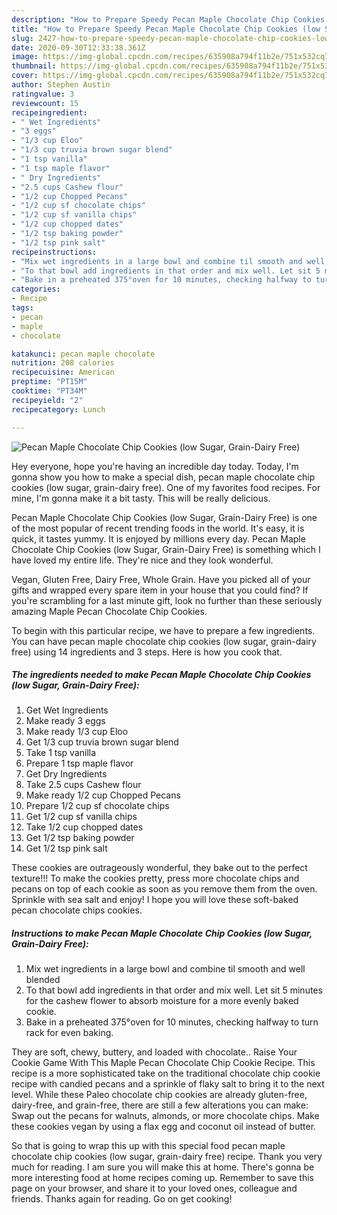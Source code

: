 ```yaml
---
description: "How to Prepare Speedy Pecan Maple Chocolate Chip Cookies (low Sugar, Grain-Dairy Free)"
title: "How to Prepare Speedy Pecan Maple Chocolate Chip Cookies (low Sugar, Grain-Dairy Free)"
slug: 2427-how-to-prepare-speedy-pecan-maple-chocolate-chip-cookies-low-sugar-grain-dairy-free
date: 2020-09-30T12:33:38.361Z
image: https://img-global.cpcdn.com/recipes/635908a794f11b2e/751x532cq70/pecan-maple-chocolate-chip-cookies-low-sugar-grain-dairy-free-recipe-main-photo.jpg
thumbnail: https://img-global.cpcdn.com/recipes/635908a794f11b2e/751x532cq70/pecan-maple-chocolate-chip-cookies-low-sugar-grain-dairy-free-recipe-main-photo.jpg
cover: https://img-global.cpcdn.com/recipes/635908a794f11b2e/751x532cq70/pecan-maple-chocolate-chip-cookies-low-sugar-grain-dairy-free-recipe-main-photo.jpg
author: Stephen Austin
ratingvalue: 3
reviewcount: 15
recipeingredient:
- " Wet Ingredients"
- "3 eggs"
- "1/3 cup Eloo"
- "1/3 cup truvia brown sugar blend"
- "1 tsp vanilla"
- "1 tsp maple flavor"
- " Dry Ingredients"
- "2.5 cups Cashew flour"
- "1/2 cup Chopped Pecans"
- "1/2 cup sf chocolate chips"
- "1/2 cup sf vanilla chips"
- "1/2 cup chopped dates"
- "1/2 tsp baking powder"
- "1/2 tsp pink salt"
recipeinstructions:
- "Mix wet ingredients in a large bowl and combine til smooth and well blended"
- "To that bowl add ingredients in that order and mix well. Let sit 5 minutes for the cashew flower to absorb moisture for a more evenly baked cookie."
- "Bake in a preheated 375°oven for 10 minutes, checking halfway to turn rack for even baking."
categories:
- Recipe
tags:
- pecan
- maple
- chocolate

katakunci: pecan maple chocolate 
nutrition: 208 calories
recipecuisine: American
preptime: "PT15M"
cooktime: "PT34M"
recipeyield: "2"
recipecategory: Lunch

---
```



![Pecan Maple Chocolate Chip Cookies (low Sugar, Grain-Dairy Free)](https://img-global.cpcdn.com/recipes/635908a794f11b2e/751x532cq70/pecan-maple-chocolate-chip-cookies-low-sugar-grain-dairy-free-recipe-main-photo.jpg)

Hey everyone, hope you're having an incredible day today. Today, I'm gonna show you how to make a special dish, pecan maple chocolate chip cookies (low sugar, grain-dairy free). One of my favorites food recipes. For mine, I'm gonna make it a bit tasty. This will be really delicious.

Pecan Maple Chocolate Chip Cookies (low Sugar, Grain-Dairy Free) is one of the most popular of recent trending foods in the world. It's easy, it is quick, it tastes yummy. It is enjoyed by millions every day. Pecan Maple Chocolate Chip Cookies (low Sugar, Grain-Dairy Free) is something which I have loved my entire life. They're nice and they look wonderful.

Vegan, Gluten Free, Dairy Free, Whole Grain. Have you picked all of your gifts and wrapped every spare item in your house that you could find? If you&#39;re scrambling for a last minute gift, look no further than these seriously amazing Maple Pecan Chocolate Chip Cookies.


To begin with this particular recipe, we have to prepare a few ingredients. You can have pecan maple chocolate chip cookies (low sugar, grain-dairy free) using 14 ingredients and 3 steps. Here is how you cook that.

<!--inarticleads1-->

##### The ingredients needed to make Pecan Maple Chocolate Chip Cookies (low Sugar, Grain-Dairy Free):

1. Get  Wet Ingredients
1. Make ready 3 eggs
1. Make ready 1/3 cup Eloo
1. Get 1/3 cup truvia brown sugar blend
1. Take 1 tsp vanilla
1. Prepare 1 tsp maple flavor
1. Get  Dry Ingredients
1. Take 2.5 cups Cashew flour
1. Make ready 1/2 cup Chopped Pecans
1. Prepare 1/2 cup sf chocolate chips
1. Get 1/2 cup sf vanilla chips
1. Take 1/2 cup chopped dates
1. Get 1/2 tsp baking powder
1. Get 1/2 tsp pink salt


These cookies are outrageously wonderful, they bake out to the perfect texture!!! To make the cookies pretty, press more chocolate chips and pecans on top of each cookie as soon as you remove them from the oven. Sprinkle with sea salt and enjoy! I hope you will love these soft-baked pecan chocolate chips cookies. 

<!--inarticleads2-->

##### Instructions to make Pecan Maple Chocolate Chip Cookies (low Sugar, Grain-Dairy Free):

1. Mix wet ingredients in a large bowl and combine til smooth and well blended
1. To that bowl add ingredients in that order and mix well. Let sit 5 minutes for the cashew flower to absorb moisture for a more evenly baked cookie.
1. Bake in a preheated 375°oven for 10 minutes, checking halfway to turn rack for even baking.


They are soft, chewy, buttery, and loaded with chocolate.. Raise Your Cookie Game With This Maple Pecan Chocolate Chip Cookie Recipe. This recipe is a more sophisticated take on the traditional chocolate chip cookie recipe with candied pecans and a sprinkle of flaky salt to bring it to the next level. While these Paleo chocolate chip cookies are already gluten-free, dairy-free, and grain-free, there are still a few alterations you can make: Swap out the pecans for walnuts, almonds, or more chocolate chips. Make these cookies vegan by using a flax egg and coconut oil instead of butter. 

So that is going to wrap this up with this special food pecan maple chocolate chip cookies (low sugar, grain-dairy free) recipe. Thank you very much for reading. I am sure you will make this at home. There's gonna be more interesting food at home recipes coming up. Remember to save this page on your browser, and share it to your loved ones, colleague and friends. Thanks again for reading. Go on get cooking!
